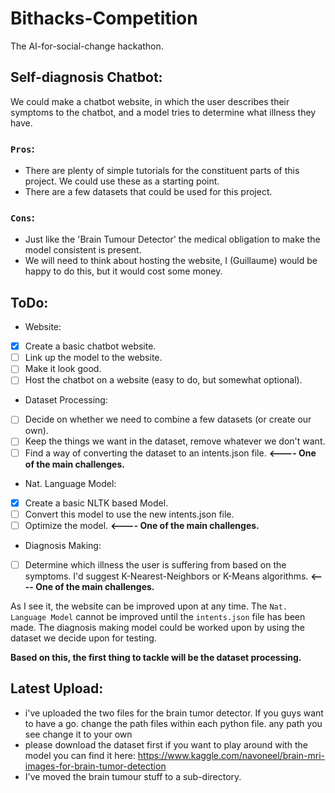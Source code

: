 # Bithacks-Competition
The AI-for-social-change hackathon.

## Self-diagnosis Chatbot:
We could make a chatbot website, in which the user describes their symptoms to the chatbot, and a model tries to determine what illness they have.

### **`Pros`:**
 *    There are plenty of simple tutorials for the constituent parts of this project. We could use these as a starting point.
 *    There are a few datasets that could be used for this project.

### **`Cons`:**
 *    Just like the 'Brain Tumour Detector' the medical obligation to make the model consistent is present.
 *    We will need to think about hosting the website, I (Guillaume) would be happy to do this, but it would cost some money.

## ToDo:
* Website:
- [x] Create a basic chatbot website.
- [ ] Link up the model to the website.
- [ ] Make it look good.
- [ ] Host the chatbot on a website (easy to do, but somewhat optional).
* Dataset Processing:
- [ ] Decide on whether we need to combine a few datasets (or create our own).
- [ ] Keep the things we want in the dataset, remove whatever we don't want.
- [ ] Find a way of converting the dataset to an intents.json file. **<---- One of the main challenges.**
* Nat. Language Model:
- [x] Create a basic NLTK based Model.
- [ ] Convert this model to use the new intents.json file.
- [ ] Optimize the model. **<---- One of the main challenges.**
* Diagnosis Making:
- [ ] Determine which illness the user is suffering from based on the symptoms. I'd suggest K-Nearest-Neighbors or K-Means algorithms. **<---- One of the main challenges.**

As I see it, the website can be improved upon at any time. The `Nat. Language Model` cannot be improved until the `intents.json` file has been made. The diagnosis making model could be worked upon by using the dataset we decide upon for testing.

**Based on this, the first thing to tackle will be the dataset processing.**

## Latest Upload:
* i've uploaded the two files for the brain tumor detector. If you guys want to have a go. change the path files within each python file. any path you see change it to your own
* please download the dataset first if you want to play around with the model you can find it here: https://www.kaggle.com/navoneel/brain-mri-images-for-brain-tumor-detection
* I've moved the brain tumour stuff to a sub-directory.
